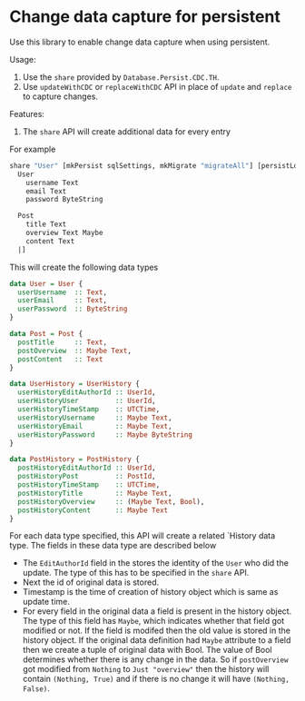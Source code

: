 # Change data capture for persistent

Use this library to enable change data capture when using persistent.

Usage:
1. Use the `share` provided by `Database.Persist.CDC.TH`.
2. Use `updateWithCDC` or `replaceWithCDC` API in place of `update` and `replace` to capture changes.

Features:
1. The `share` API will create additional data for every entry

For example 

```haskell
share "User" [mkPersist sqlSettings, mkMigrate "migrateAll"] [persistLowerCase|
  User
    username Text
    email Text
    password ByteString

  Post
    title Text
    overview Text Maybe
    content Text
  |]
```

This will create the following data types

```haskell
data User = User {
  userUsername  :: Text,
  userEmail     :: Text,
  userPassword  :: ByteString
}

data Post = Post {
  postTitle     :: Text,
  postOverview  :: Maybe Text,
  postContent   :: Text
}

data UserHistory = UserHistory {
  userHistoryEditAuthorId :: UserId,
  userHistoryUser         :: UserId,
  userHistoryTimeStamp    :: UTCTime,
  userHistoryUsername     :: Maybe Text,
  userHistoryEmail        :: Maybe Text,
  userHistoryPassword     :: Maybe ByteString
}

data PostHistory = PostHistory {
  postHistoryEditAuthorId :: UserId,
  postHistoryPost         :: PostId,
  postHistoryTimeStamp    :: UTCTime,
  postHistoryTitle        :: Maybe Text,
  postHistoryOverview     :: (Maybe Text, Bool),
  postHistoryContent      :: Maybe Text
}
```

For each data type specified, this API will create a related `History data type.
The fields in these data type are described below
  - The `EditAuthorId` field in the stores the identity of the `User` who did the update.
    The type of this has to be specified in the `share` API.
  - Next the id of original data is stored.
  - Timestamp is the time of creation of history object which is same as update time.
  - For every field in the original data a field is present in the history object.
    The type of this field has `Maybe`, which indicates whether that field got
    modified or not. If the field is modifed then the old value is stored in the
    history object.
    If the original data definition had `Maybe` attribute to a field then we create 
    a tuple of original data with Bool. The value of Bool determines whether there is 
    any change in the data.
    So if `postOverview` got modified from `Nothing` to `Just "overview"` then the
    history will contain `(Nothing, True)` and if there is no change it will have
    `(Nothing, False)`.
